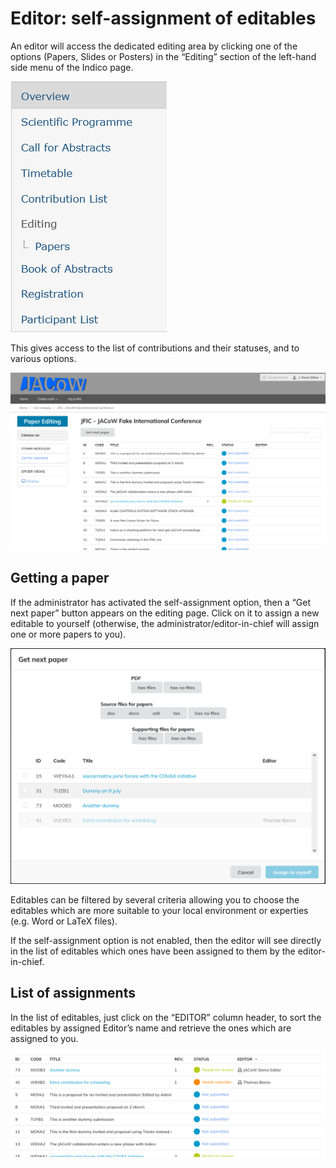 # Editor: self-assignment of editables

An editor will access the dedicated editing area by clicking one of the options (Papers, Slides or Posters) in the “Editing” section of the left-hand side menu of the Indico page.

![](../img/editormenu.png)

This gives access to the list of contributions and their statuses, and to various options.

![](../img/editorcockpit.png)

## Getting a paper

If the administrator has activated the self-assignment option, then a “Get next paper” button appears on the editing page. Click on it to assign a new editable to yourself (otherwise, the administrator/editor-in-chief will assign one or more papers to you).

![](../img/editorassign.png)

Editables can be filtered by several criteria allowing you to choose the editables 
which are more suitable to your local environment or experties (e.g. Word or LaTeX files).

If the self-assignment option is not enabled, then the editor will see directly in the list of editables which ones have been assigned to them by the editor-in-chief.

## List of assignments

In the list of editables, just click on the “EDITOR” column header, to sort the editables by assigned Editor’s name and retrieve the ones which  are assigned to you.

![](../img/editorlist.png)
